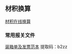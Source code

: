 ## 材积换算
[材积在线换算](http://link.fobshanghai.com/tools/cuft.html)

### 常用报关文件
[装箱单及发票范本](https://pan.baidu.com/s/1K9QWZz4Wxi7wY_XeUIL-8A)
提取码：b2zz 
